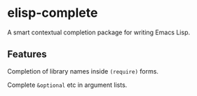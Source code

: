 # elisp-complete

A smart contextual completion package for writing Emacs Lisp.

## Features

Completion of library names inside `(require)` forms.

Complete `&optional` etc in argument lists.
